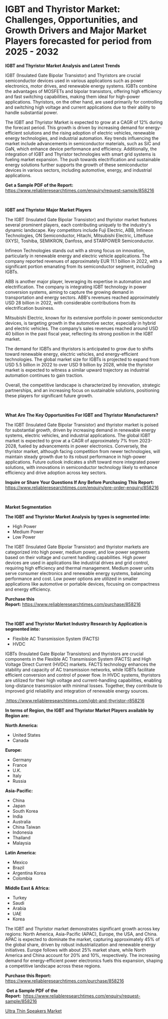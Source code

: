 <p><h1>IGBT and Thyristor Market: Challenges, Opportunities, and Growth Drivers and Major Market Players forecasted for period from 2025 - 2032</h1></p><p><strong>IGBT and Thyristor Market Analysis and Latest Trends</strong></p>
<p><p>IGBT (Insulated Gate Bipolar Transistor) and Thyristors are crucial semiconductor devices used in various applications such as power electronics, motor drives, and renewable energy systems. IGBTs combine the advantages of MOSFETs and bipolar transistors, offering high efficiency and fast switching capabilities, making them ideal for high-power applications. Thyristors, on the other hand, are used primarily for controlling and switching high voltage and current applications due to their ability to handle substantial power.</p><p>The IGBT and Thyristor Market is expected to grow at a CAGR of 12% during the forecast period. This growth is driven by increasing demand for energy-efficient solutions and the rising adoption of electric vehicles, renewable energy technologies, and industrial automation. Key trends influencing the market include advancements in semiconductor materials, such as SiC and GaN, which enhance device performance and efficiency. Additionally, the integration of IGBT and Thyristor technologies with smart grid systems is fueling market expansion. The push towards electrification and sustainable energy solutions further supports the growth of these semiconductor devices in various sectors, including automotive, energy, and industrial applications.</p></p>
<p><strong>Get a Sample PDF of the Report:&nbsp;</strong> <a href="https://www.reliableresearchtimes.com/enquiry/request-sample/858216?utm_campaign=2382&utm_medium=2&utm_source=Github&utm_content=ia&utm_term=10022025&utm_id=igbt-and-thyristor">https://www.reliableresearchtimes.com/enquiry/request-sample/858216</a></p>
<p>&nbsp;</p>
<p><strong>IGBT and Thyristor Major Market Players</strong></p>
<p><p>The IGBT (Insulated Gate Bipolar Transistor) and thyristor market features several prominent players, each contributing uniquely to the industry's dynamic landscape. Key competitors include Fuji Electric, ABB, Infineon Technologies, ON Semiconductor, Hitachi, Mitsubishi Electric, Littelfuse (IXYS), Toshiba, SEMIKRON, Danfoss, and STARPOWER Semiconductor.</p><p>Infineon Technologies stands out with a strong focus on innovation, particularly in renewable energy and electric vehicle applications. The company reported revenues of approximately EUR 11.1 billion in 2022, with a significant portion emanating from its semiconductor segment, including IGBTs.</p><p>ABB is another major player, leveraging its expertise in automation and electrification. The company is integrating IGBT technology in power conversion systems, aiming to capture the growing demand in transportation and energy sectors. ABB's revenues reached approximately USD 28 billion in 2022, with considerable contributions from its electrification business.</p><p>Mitsubishi Electric, known for its extensive portfolio in power semiconductor devices, is targeting growth in the automotive sector, especially in hybrid and electric vehicles. The company’s sales revenues reached around USD 40 billion in the past fiscal year, reflecting its strong position in the IGBT market.</p><p>The demand for IGBTs and thyristors is anticipated to grow due to shifts toward renewable energy, electric vehicles, and energy-efficient technologies. The global market size for IGBTs is projected to expand from USD 5.5 billion in 2022 to over USD 9 billion by 2028, while the thyristor market is expected to witness a similar upward trajectory as industrial automation continues to gain traction.</p><p>Overall, the competitive landscape is characterized by innovation, strategic partnerships, and an increasing focus on sustainable solutions, positioning these players for significant future growth.</p></p>
<p>&nbsp;</p>
<p><strong>What Are The Key Opportunities For IGBT and Thyristor Manufacturers?</strong></p>
<p><p>The IGBT (Insulated Gate Bipolar Transistor) and thyristor market is poised for substantial growth, driven by increasing demand in renewable energy systems, electric vehicles, and industrial applications. The global IGBT market is expected to grow at a CAGR of approximately 7% from 2023-2028, fueled by advancements in power electronics. Conversely, the thyristor market, although facing competition from newer technologies, will maintain steady growth due to its robust performance in high-power applications. Future outlook indicates a shift toward more integrated power solutions, with innovations in semiconductor technology likely to enhance efficiency and drive adoption across key sectors.</p></p>
<p><strong>Inquire or Share Your Questions If Any Before Purchasing This Report:</strong> <a href="https://www.reliableresearchtimes.com/enquiry/pre-order-enquiry/858216?utm_campaign=2382&utm_medium=2&utm_source=Github&utm_content=ia&utm_term=10022025&utm_id=igbt-and-thyristor">https://www.reliableresearchtimes.com/enquiry/pre-order-enquiry/858216</a></p>
<p>&nbsp;</p>
<p><strong>Market Segmentation</strong></p>
<p><strong>The IGBT and Thyristor Market Analysis by types is segmented into:</strong></p>
<p><ul><li>High Power</li><li>Medium Power</li><li>Low Power</li></ul></p>
<p><p>The IGBT (Insulated Gate Bipolar Transistor) and thyristor markets are categorized into high power, medium power, and low power segments based on their voltage and current handling capabilities. High power devices are used in applications like industrial drives and grid control, requiring high efficiency and thermal management. Medium power units serve consumer electronics and renewable energy systems, balancing performance and cost. Low power options are utilized in smaller applications like automotive or portable devices, focusing on compactness and energy efficiency.</p></p>
<p><strong>Purchase this Report:&nbsp;</strong><a href="https://www.reliableresearchtimes.com/purchase/858216?utm_campaign=2382&utm_medium=2&utm_source=Github&utm_content=ia&utm_term=10022025&utm_id=igbt-and-thyristor">https://www.reliableresearchtimes.com/purchase/858216</a></p>
<p>&nbsp;</p>
<p><strong>The IGBT and Thyristor Market Industry Research by Application is segmented into:</strong></p>
<p><ul><li>Flexible AC Transmission System (FACTS)</li><li>HVDC</li></ul></p>
<p><p>IGBTs (Insulated Gate Bipolar Transistors) and thyristors are crucial components in the Flexible AC Transmission System (FACTS) and High Voltage Direct Current (HVDC) markets. FACTS technology enhances the stability and capacity of AC transmission networks, while IGBTs facilitate efficient conversion and control of power flow. In HVDC systems, thyristors are utilized for their high voltage and current-handling capabilities, enabling long-distance transmission with minimal losses. Together, they contribute to improved grid reliability and integration of renewable energy sources.</p></p>
<p><a href="https://www.reliableresearchtimes.com/igbt-and-thyristor-r858216?utm_campaign=2382&utm_medium=2&utm_source=Github&utm_content=ia&utm_term=10022025&utm_id=igbt-and-thyristor">&nbsp;https://www.reliableresearchtimes.com/igbt-and-thyristor-r858216</a></p>
<p><strong>In terms of Region, the IGBT and Thyristor Market Players available by Region are:</strong></p>
<p>
    <p> <strong> North America: </strong>
        <ul>
            <li>United States</li>
            <li>Canada</li>
        </ul>
        </p> 
    <p> <strong> Europe: </strong>
        <ul>
            <li>Germany</li>
            <li>France</li>
            <li>U.K.</li>
            <li>Italy</li>
            <li>Russia</li>
        </ul>
        </p> 
    <p> <strong> Asia-Pacific: </strong>
        <ul>
            <li>China</li>
            <li>Japan</li>
            <li>South Korea</li>
            <li>India</li>
            <li>Australia</li>
            <li>China Taiwan</li>
            <li>Indonesia</li>
            <li>Thailand</li>
            <li>Malaysia</li>
        </ul>
        </p> 
    <p> <strong> Latin America: </strong>
        <ul>
            <li>Mexico</li>
            <li>Brazil</li>
            <li>Argentina Korea</li>
            <li>Colombia</li>
        </ul>
        </p> 
    <p> <strong> Middle East & Africa: </strong>
        <ul>
            <li>Turkey</li>
            <li>Saudi</li>
            <li>Arabia</li>
            <li>UAE</li>
            <li>Korea</li>
        </ul>
    </p>
    </p>
<p><p>The IGBT and Thyristor market demonstrates significant growth across key regions: North America, Asia-Pacific (APAC), Europe, the USA, and China. APAC is expected to dominate the market, capturing approximately 45% of the global share, driven by robust industrialization and renewable energy initiatives. Europe follows with about 25% market share, while North America and China account for 20% and 10%, respectively. The increasing demand for energy-efficient power electronics fuels this expansion, shaping a competitive landscape across these regions.</p></p>
<p><strong>Purchase this Report: </strong><a href="https://www.reliableresearchtimes.com/purchase/858216?utm_campaign=2382&utm_medium=2&utm_source=Github&utm_content=ia&utm_term=10022025&utm_id=igbt-and-thyristor">https://www.reliableresearchtimes.com/purchase/858216</a></p>
<p>&nbsp;<strong>Get a Sample PDF of the Report:&nbsp;&nbsp;</strong><a href="https://www.reliableresearchtimes.com/enquiry/request-sample/858216?utm_campaign=2382&utm_medium=2&utm_source=Github&utm_content=ia&utm_term=10022025&utm_id=igbt-and-thyristor">https://www.reliableresearchtimes.com/enquiry/request-sample/858216</a></p>
<p><strong></strong></p>
<p><p><a href="https://github.com/yazminwollma30/Market-Research-Report-List-1/blob/main/ultra-thin-speakers-market.md?utm_campaign=2382&utm_medium=2&utm_source=Github&utm_content=ia&utm_term=10022025&utm_id=igbt-and-thyristor">Ultra Thin Speakers Market</a></p></p>